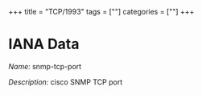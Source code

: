 +++
title = "TCP/1993"
tags = [""]
categories = [""]
+++

# IANA Data

_Name:_ snmp-tcp-port

_Description:_ cisco SNMP TCP port

